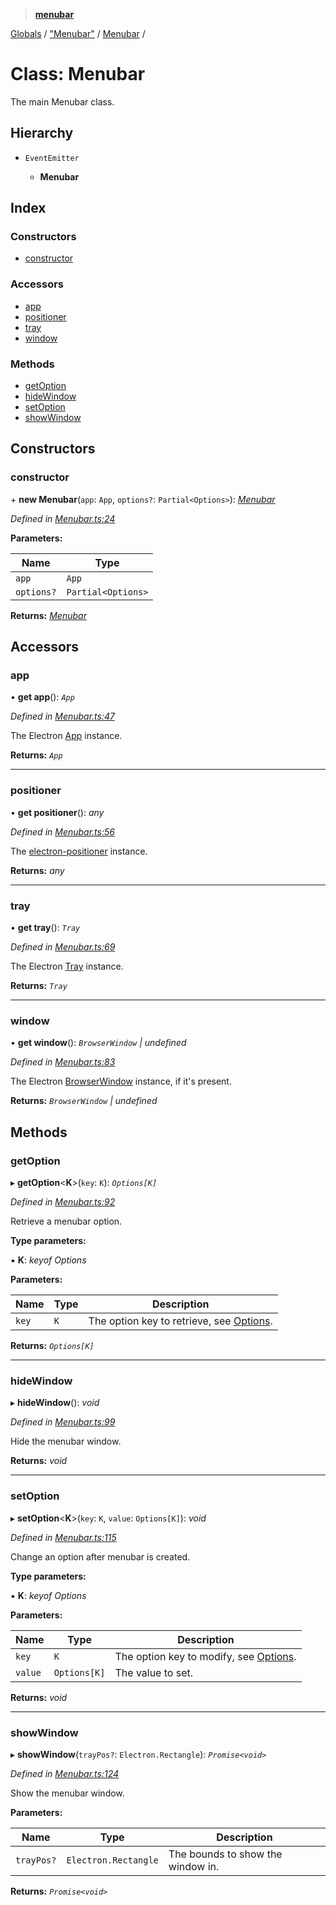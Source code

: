 > **[menubar](../README.md)**

[Globals](../globals.md) / ["Menubar"](../modules/_menubar_.md) / [Menubar](_menubar_.menubar.md) /

# Class: Menubar

The main Menubar class.

## Hierarchy

* `EventEmitter`

  * **Menubar**

## Index

### Constructors

* [constructor](_menubar_.menubar.md#constructor)

### Accessors

* [app](_menubar_.menubar.md#app)
* [positioner](_menubar_.menubar.md#positioner)
* [tray](_menubar_.menubar.md#tray)
* [window](_menubar_.menubar.md#window)

### Methods

* [getOption](_menubar_.menubar.md#getoption)
* [hideWindow](_menubar_.menubar.md#hidewindow)
* [setOption](_menubar_.menubar.md#setoption)
* [showWindow](_menubar_.menubar.md#showwindow)

## Constructors

###  constructor

\+ **new Menubar**(`app`: `App`, `options?`: `Partial<Options>`): *[Menubar](_menubar_.menubar.md)*

*Defined in [Menubar.ts:24](https://github.com/maxogden/menubar/blob/b0543b2/src/Menubar.ts#L24)*

**Parameters:**

Name | Type |
------ | ------ |
`app` | `App` |
`options?` | `Partial<Options>` |

**Returns:** *[Menubar](_menubar_.menubar.md)*

## Accessors

###  app

• **get app**(): *`App`*

*Defined in [Menubar.ts:47](https://github.com/maxogden/menubar/blob/b0543b2/src/Menubar.ts#L47)*

The Electron [App](https://electronjs.org/docs/api/app)
instance.

**Returns:** *`App`*

___

###  positioner

• **get positioner**(): *any*

*Defined in [Menubar.ts:56](https://github.com/maxogden/menubar/blob/b0543b2/src/Menubar.ts#L56)*

The [electron-positioner](https://github.com/jenslind/electron-positioner)
instance.

**Returns:** *any*

___

###  tray

• **get tray**(): *`Tray`*

*Defined in [Menubar.ts:69](https://github.com/maxogden/menubar/blob/b0543b2/src/Menubar.ts#L69)*

The Electron [Tray](https://electronjs.org/docs/api/tray) instance.

**Returns:** *`Tray`*

___

###  window

• **get window**(): *`BrowserWindow` | undefined*

*Defined in [Menubar.ts:83](https://github.com/maxogden/menubar/blob/b0543b2/src/Menubar.ts#L83)*

The Electron [BrowserWindow](https://electronjs.org/docs/api/browser-window)
instance, if it's present.

**Returns:** *`BrowserWindow` | undefined*

## Methods

###  getOption

▸ **getOption**<**K**>(`key`: `K`): *`Options[K]`*

*Defined in [Menubar.ts:92](https://github.com/maxogden/menubar/blob/b0543b2/src/Menubar.ts#L92)*

Retrieve a menubar option.

**Type parameters:**

▪ **K**: *keyof Options*

**Parameters:**

Name | Type | Description |
------ | ------ | ------ |
`key` | `K` | The option key to retrieve, see [Options](../interfaces/_types_.options.md).  |

**Returns:** *`Options[K]`*

___

###  hideWindow

▸ **hideWindow**(): *void*

*Defined in [Menubar.ts:99](https://github.com/maxogden/menubar/blob/b0543b2/src/Menubar.ts#L99)*

Hide the menubar window.

**Returns:** *void*

___

###  setOption

▸ **setOption**<**K**>(`key`: `K`, `value`: `Options[K]`): *void*

*Defined in [Menubar.ts:115](https://github.com/maxogden/menubar/blob/b0543b2/src/Menubar.ts#L115)*

Change an option after menubar is created.

**Type parameters:**

▪ **K**: *keyof Options*

**Parameters:**

Name | Type | Description |
------ | ------ | ------ |
`key` | `K` | The option key to modify, see [Options](../interfaces/_types_.options.md). |
`value` | `Options[K]` | The value to set.  |

**Returns:** *void*

___

###  showWindow

▸ **showWindow**(`trayPos?`: `Electron.Rectangle`): *`Promise<void>`*

*Defined in [Menubar.ts:124](https://github.com/maxogden/menubar/blob/b0543b2/src/Menubar.ts#L124)*

Show the menubar window.

**Parameters:**

Name | Type | Description |
------ | ------ | ------ |
`trayPos?` | `Electron.Rectangle` | The bounds to show the window in.  |

**Returns:** *`Promise<void>`*